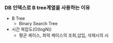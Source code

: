### DB 인덱스로 B tree계열을 사용하는 이유

- B Tree 
	- Binary Search Tree
- 시간 복잡도(O(logN))
	- 평균 케이스, 최악 케이스의 조회,삽입, 삭제시의 시